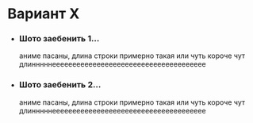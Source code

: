 # Вариант X
* ### Шото заебенить 1...
    аниме пасаны, длина строки примерно такая или
    чуть короче
    чут длинннннееееееееееееееееееееееееееееееееееееее
* ### Шото заебенить 2...
    аниме пасаны, длина строки примерно такая или
    чуть короче
    чут длинннннееееееееееееееееееееееееееееееееееееее

